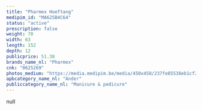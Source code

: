 ```yaml
---
title: "Pharmex Hoeftang"
medipim_id: "MA625B4C64"
status: "active"
prescription: false
weight: 70
width: 63
length: 152
depth: 12
publicprice: 51.38
brands_name_nl: "Pharmex"
cnk: "0625269"
photos_medium: "https://media.medipim.be/media/450x450/237fe85538eb1cf2b6f969bdfaa409daab1b7988.jpg"
apbcategory_name_nl: "Ander"
publiccategory_name_nl: "Manicure & pedicure"
---
```

null
